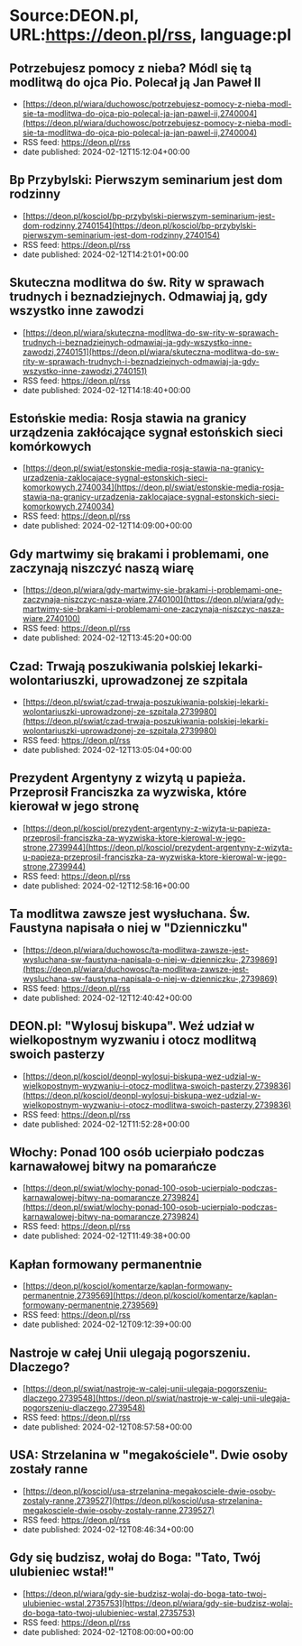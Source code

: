 # Source:DEON.pl, URL:https://deon.pl/rss, language:pl

## Potrzebujesz pomocy z nieba? Módl się tą modlitwą do ojca Pio. Polecał ją Jan Paweł II
 - [https://deon.pl/wiara/duchowosc/potrzebujesz-pomocy-z-nieba-modl-sie-ta-modlitwa-do-ojca-pio-polecal-ja-jan-pawel-ii,2740004](https://deon.pl/wiara/duchowosc/potrzebujesz-pomocy-z-nieba-modl-sie-ta-modlitwa-do-ojca-pio-polecal-ja-jan-pawel-ii,2740004)
 - RSS feed: https://deon.pl/rss
 - date published: 2024-02-12T15:12:04+00:00



## Bp Przybylski: Pierwszym seminarium jest dom rodzinny
 - [https://deon.pl/kosciol/bp-przybylski-pierwszym-seminarium-jest-dom-rodzinny,2740154](https://deon.pl/kosciol/bp-przybylski-pierwszym-seminarium-jest-dom-rodzinny,2740154)
 - RSS feed: https://deon.pl/rss
 - date published: 2024-02-12T14:21:01+00:00



## Skuteczna modlitwa do św. Rity w sprawach trudnych i beznadziejnych. Odmawiaj ją, gdy wszystko inne zawodzi
 - [https://deon.pl/wiara/skuteczna-modlitwa-do-sw-rity-w-sprawach-trudnych-i-beznadziejnych-odmawiaj-ja-gdy-wszystko-inne-zawodzi,2740151](https://deon.pl/wiara/skuteczna-modlitwa-do-sw-rity-w-sprawach-trudnych-i-beznadziejnych-odmawiaj-ja-gdy-wszystko-inne-zawodzi,2740151)
 - RSS feed: https://deon.pl/rss
 - date published: 2024-02-12T14:18:40+00:00



## Estońskie media: Rosja stawia na granicy urządzenia zakłócające sygnał estońskich sieci komórkowych
 - [https://deon.pl/swiat/estonskie-media-rosja-stawia-na-granicy-urzadzenia-zaklocajace-sygnal-estonskich-sieci-komorkowych,2740034](https://deon.pl/swiat/estonskie-media-rosja-stawia-na-granicy-urzadzenia-zaklocajace-sygnal-estonskich-sieci-komorkowych,2740034)
 - RSS feed: https://deon.pl/rss
 - date published: 2024-02-12T14:09:00+00:00



## Gdy martwimy się brakami i problemami, one zaczynają niszczyć naszą wiarę
 - [https://deon.pl/wiara/gdy-martwimy-sie-brakami-i-problemami-one-zaczynaja-niszczyc-nasza-wiare,2740100](https://deon.pl/wiara/gdy-martwimy-sie-brakami-i-problemami-one-zaczynaja-niszczyc-nasza-wiare,2740100)
 - RSS feed: https://deon.pl/rss
 - date published: 2024-02-12T13:45:20+00:00



## Czad: Trwają poszukiwania polskiej lekarki-wolontariuszki, uprowadzonej ze szpitala
 - [https://deon.pl/swiat/czad-trwaja-poszukiwania-polskiej-lekarki-wolontariuszki-uprowadzonej-ze-szpitala,2739980](https://deon.pl/swiat/czad-trwaja-poszukiwania-polskiej-lekarki-wolontariuszki-uprowadzonej-ze-szpitala,2739980)
 - RSS feed: https://deon.pl/rss
 - date published: 2024-02-12T13:05:04+00:00



## Prezydent Argentyny z wizytą u papieża. Przeprosił Franciszka za wyzwiska, które kierował w jego stronę
 - [https://deon.pl/kosciol/prezydent-argentyny-z-wizyta-u-papieza-przeprosil-franciszka-za-wyzwiska-ktore-kierowal-w-jego-strone,2739944](https://deon.pl/kosciol/prezydent-argentyny-z-wizyta-u-papieza-przeprosil-franciszka-za-wyzwiska-ktore-kierowal-w-jego-strone,2739944)
 - RSS feed: https://deon.pl/rss
 - date published: 2024-02-12T12:58:16+00:00



## Ta modlitwa zawsze jest wysłuchana. Św. Faustyna napisała o niej w "Dzienniczku"
 - [https://deon.pl/wiara/duchowosc/ta-modlitwa-zawsze-jest-wysluchana-sw-faustyna-napisala-o-niej-w-dzienniczku-,2739869](https://deon.pl/wiara/duchowosc/ta-modlitwa-zawsze-jest-wysluchana-sw-faustyna-napisala-o-niej-w-dzienniczku-,2739869)
 - RSS feed: https://deon.pl/rss
 - date published: 2024-02-12T12:40:42+00:00



## DEON.pl: "Wylosuj biskupa". Weź udział w wielkopostnym wyzwaniu i otocz modlitwą swoich pasterzy
 - [https://deon.pl/kosciol/deonpl-wylosuj-biskupa-wez-udzial-w-wielkopostnym-wyzwaniu-i-otocz-modlitwa-swoich-pasterzy,2739836](https://deon.pl/kosciol/deonpl-wylosuj-biskupa-wez-udzial-w-wielkopostnym-wyzwaniu-i-otocz-modlitwa-swoich-pasterzy,2739836)
 - RSS feed: https://deon.pl/rss
 - date published: 2024-02-12T11:52:28+00:00



## Włochy: Ponad 100 osób ucierpiało podczas karnawałowej bitwy na pomarańcze
 - [https://deon.pl/swiat/wlochy-ponad-100-osob-ucierpialo-podczas-karnawalowej-bitwy-na-pomarancze,2739824](https://deon.pl/swiat/wlochy-ponad-100-osob-ucierpialo-podczas-karnawalowej-bitwy-na-pomarancze,2739824)
 - RSS feed: https://deon.pl/rss
 - date published: 2024-02-12T11:49:38+00:00



## Kapłan formowany permanentnie
 - [https://deon.pl/kosciol/komentarze/kaplan-formowany-permanentnie,2739569](https://deon.pl/kosciol/komentarze/kaplan-formowany-permanentnie,2739569)
 - RSS feed: https://deon.pl/rss
 - date published: 2024-02-12T09:12:39+00:00



## Nastroje w całej Unii ulegają pogorszeniu. Dlaczego?
 - [https://deon.pl/swiat/nastroje-w-calej-unii-ulegaja-pogorszeniu-dlaczego,2739548](https://deon.pl/swiat/nastroje-w-calej-unii-ulegaja-pogorszeniu-dlaczego,2739548)
 - RSS feed: https://deon.pl/rss
 - date published: 2024-02-12T08:57:58+00:00



## USA: Strzelanina w "megakościele". Dwie osoby zostały ranne
 - [https://deon.pl/kosciol/usa-strzelanina-megakosciele-dwie-osoby-zostaly-ranne,2739527](https://deon.pl/kosciol/usa-strzelanina-megakosciele-dwie-osoby-zostaly-ranne,2739527)
 - RSS feed: https://deon.pl/rss
 - date published: 2024-02-12T08:46:34+00:00



## Gdy się budzisz, wołaj do Boga: "Tato, Twój ulubieniec wstał!"
 - [https://deon.pl/wiara/gdy-sie-budzisz-wolaj-do-boga-tato-twoj-ulubieniec-wstal,2735753](https://deon.pl/wiara/gdy-sie-budzisz-wolaj-do-boga-tato-twoj-ulubieniec-wstal,2735753)
 - RSS feed: https://deon.pl/rss
 - date published: 2024-02-12T08:00:00+00:00



